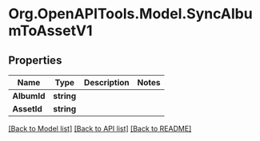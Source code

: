 # Org.OpenAPITools.Model.SyncAlbumToAssetV1

## Properties

Name | Type | Description | Notes
------------ | ------------- | ------------- | -------------
**AlbumId** | **string** |  | 
**AssetId** | **string** |  | 

[[Back to Model list]](../../README.md#documentation-for-models) [[Back to API list]](../../README.md#documentation-for-api-endpoints) [[Back to README]](../../README.md)

